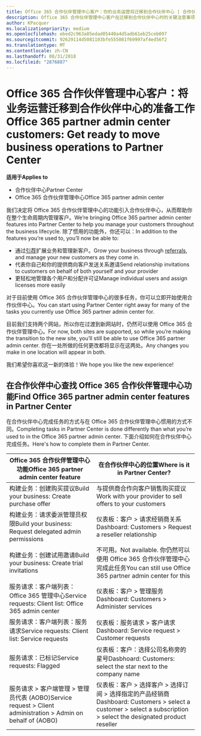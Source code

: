 ```yaml
---
title: Office 365 合作伙伴管理中心客户：你的业务运营将迁移到合作伙伴中心 | 合作伙伴中心
description: Office 365 合作伙伴管理中心客户在迁移到合作伙伴中心时的关键注意事项
author: KPacquer
ms.localizationpriority: medium
ms.openlocfilehash: ebed2c963a85edad05440a4d5adb61eb25ceb097
ms.sourcegitcommit: 92629114d5081103bfe555081f69997af4ed56f2
ms.translationtype: MT
ms.contentlocale: zh-CN
ms.lasthandoff: 08/31/2018
ms.locfileid: "2876887"
---
```

# <a name="office-365-partner-admin-center-customers-get-ready-to-move-business-operations-to-partner-center"></a><span data-ttu-id="29918-103">Office 365 合作伙伴管理中心客户：将业务运营迁移到合作伙伴中心的准备工作</span><span class="sxs-lookup"><span data-stu-id="29918-103">Office 365 partner admin center customers: Get ready to move business operations to Partner Center</span></span>

**<span data-ttu-id="29918-104">适用于</span><span class="sxs-lookup"><span data-stu-id="29918-104">Applies to</span></span>** 

- <span data-ttu-id="29918-105">合作伙伴中心</span><span class="sxs-lookup"><span data-stu-id="29918-105">Partner Center</span></span>
- <span data-ttu-id="29918-106">Office 365 合作伙伴管理中心</span><span class="sxs-lookup"><span data-stu-id="29918-106">Office 365 partner admin center</span></span>

<span data-ttu-id="29918-107">我们决定将 Office 365 合作伙伴管理中心的功能引入合作伙伴中心，从而帮助你在整个生命周期内管理客户。</span><span class="sxs-lookup"><span data-stu-id="29918-107">We’re bringing Office 365 partner admin center features into Partner Center to help you manage your customers throughout the business lifecycle.</span></span> <span data-ttu-id="29918-108">除了惯用的功能外，你还可以：</span><span class="sxs-lookup"><span data-stu-id="29918-108">In addition to the features you’re used to, you’ll now be able to:</span></span> 

*  <span data-ttu-id="29918-109">通过[引荐](referrals.md)扩展业务和管理新客户。</span><span class="sxs-lookup"><span data-stu-id="29918-109">Grow your business through [referrals](referrals.md), and manage your new customers as they come in.</span></span>
*  <span data-ttu-id="29918-110">代表你自己和你的提供商向客户发送关系邀请</span><span class="sxs-lookup"><span data-stu-id="29918-110">Send relationship invitations to customers on behalf of both yourself and your provider</span></span>
*  <span data-ttu-id="29918-111">更轻松地管理各个用户和分配许可证</span><span class="sxs-lookup"><span data-stu-id="29918-111">Manage individual users and assign licenses more easily</span></span>

<span data-ttu-id="29918-112">对于目前使用 Office 365 合作伙伴管理中心的很多任务，你可以立即开始使用合作伙伴中心。</span><span class="sxs-lookup"><span data-stu-id="29918-112">You can start using Partner Center right away for many of the tasks you currently use Office 365 partner admin center for.</span></span> 

<span data-ttu-id="29918-113">目前我们支持两个网站，所以你在过渡到新网站时，仍然可以使用 Office 365 合作伙伴管理中心。</span><span class="sxs-lookup"><span data-stu-id="29918-113">For now, both sites are supported, so while you’re making the transition to the new site, you’ll still be able to use Office 365 partner admin center.</span></span> <span data-ttu-id="29918-114">你在一处所做的任何更改都将显示在这两处。</span><span class="sxs-lookup"><span data-stu-id="29918-114">Any changes you make in one location will appear in both.</span></span>

<span data-ttu-id="29918-115">我们希望你喜欢这一新的体验！</span><span class="sxs-lookup"><span data-stu-id="29918-115">We hope you like the new experience!</span></span>

## <a name="find-office-365-partner-admin-center-features-in-partner-center"></a><span data-ttu-id="29918-116">在合作伙伴中心查找 Office 365 合作伙伴管理中心功能</span><span class="sxs-lookup"><span data-stu-id="29918-116">Find Office 365 partner admin center features in Partner Center</span></span>

<span data-ttu-id="29918-117">在合作伙伴中心完成任务的方式与在 Office 365 合作伙伴管理中心惯用的方式不同。</span><span class="sxs-lookup"><span data-stu-id="29918-117">Completing tasks in Partner Center is done differently than what you’re used to in the Office 365 partner admin center.</span></span> <span data-ttu-id="29918-118">下面介绍如何在合作伙伴中心完成任务。</span><span class="sxs-lookup"><span data-stu-id="29918-118">Here's how to complete them in Partner Center.</span></span>

| <span data-ttu-id="29918-119">Office 365 合作伙伴管理中心功能</span><span class="sxs-lookup"><span data-stu-id="29918-119">Office 365 partner admin center feature</span></span>                       | <span data-ttu-id="29918-120">在合作伙伴中心的位置</span><span class="sxs-lookup"><span data-stu-id="29918-120">Where is it in Partner Center?</span></span> | 
|   -----------------------------------------------  | -------------- |
| <span data-ttu-id="29918-121">构建业务：创建购买提议</span><span class="sxs-lookup"><span data-stu-id="29918-121">Build your business: Create purchase offer</span></span> | <span data-ttu-id="29918-122">与提供商合作向客户销售购买提议</span><span class="sxs-lookup"><span data-stu-id="29918-122">Work with your provider to sell offers to your customers</span></span> |
| <span data-ttu-id="29918-123">构建业务：请求委派管理员权限</span><span class="sxs-lookup"><span data-stu-id="29918-123">Build your business: Request delegated admin permissions</span></span> | <span data-ttu-id="29918-124">仪表板：客户 > 请求经销商关系</span><span class="sxs-lookup"><span data-stu-id="29918-124">Dashboard: Customers > Request a reseller relationship</span></span> |
| <span data-ttu-id="29918-125">构建业务：创建试用邀请</span><span class="sxs-lookup"><span data-stu-id="29918-125">Build your business: Create trial invitations</span></span> | <span data-ttu-id="29918-126">不可用。</span><span class="sxs-lookup"><span data-stu-id="29918-126">Not available.</span></span> <span data-ttu-id="29918-127">你仍然可以使用 Office 365 合作伙伴管理中心完成此任务</span><span class="sxs-lookup"><span data-stu-id="29918-127">You can still use Office 365 partner admin center for this</span></span> |
| <span data-ttu-id="29918-128">服务请求：客户端列表：Office 365 管理中心</span><span class="sxs-lookup"><span data-stu-id="29918-128">Service requests: Client list: Office 365 admin center</span></span> | <span data-ttu-id="29918-129">仪表板：客户 > 管理服务</span><span class="sxs-lookup"><span data-stu-id="29918-129">Dashboard: Customers > Administer services</span></span> |
| <span data-ttu-id="29918-130">服务请求：客户端列表：服务请求</span><span class="sxs-lookup"><span data-stu-id="29918-130">Service requests: Client list: Service requests</span></span> | <span data-ttu-id="29918-131">仪表板：服务请求 > 客户请求</span><span class="sxs-lookup"><span data-stu-id="29918-131">Dashboard: Service request > Customer requests</span></span> |
| <span data-ttu-id="29918-132">服务请求：已标记</span><span class="sxs-lookup"><span data-stu-id="29918-132">Service requests: Flagged</span></span> | <span data-ttu-id="29918-133">仪表板：客户：选择公司名称旁的星号</span><span class="sxs-lookup"><span data-stu-id="29918-133">Dasbhoard: Customers: select the star next to the company name</span></span> |
| <span data-ttu-id="29918-134">服务请求 > 客户端管理 > 管理员代表 (AOBO)</span><span class="sxs-lookup"><span data-stu-id="29918-134">Service request > Client administration > Admin on behalf of (AOBO)</span></span> | <span data-ttu-id="29918-135">仪表板：客户 > 选择客户 > 选择订阅 > 选择指定的产品经销商</span><span class="sxs-lookup"><span data-stu-id="29918-135">Dashboard: Customers > select a customer > select a subscription > select the designated product reseller</span></span> |

